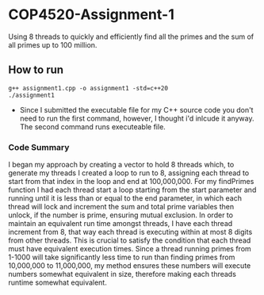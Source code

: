 # COP4520-Assignment-1
Using 8 threads to quickly and efficiently find all the primes and the sum of all primes up to 100 million.

## How to run
```command
g++ assignment1.cpp -o assignment1 -std=c++20
./assignment1
```
- Since I submitted the executable file for my C++ source code you don't need to run the first command, however, I thought i'd inlcude it anyway. The second command runs executeable file.

### Code Summary
I began my approach by creating a vector to hold 8 threads which, to generate my threads I created a loop to run to 8, assigning each thread to start from that index in the loop and end at 100,000,000. For my findPrimes function I had each thread start a loop starting from the start parameter and running until it is less than or equal to the end parameter, in which each thread will lock and increment the sum and total prime variables then unlock, if the number is prime, ensuring mutual exclusion. In order to maintain an equivalent run time amongst threads, I have each thread increment from 8, that way each thread is executing within at most 8 digits from other threads. This is crucial to satisfy the condition that each thread must have equivalent execution times. Since a thread running primes from 1-1000 will take significantly less time to run than finding primes from 10,000,000 to 11,000,000, my method ensures these numbers will execute numbers somewhat equivalent in size, therefore making each threads runtime somewhat equivalent.
